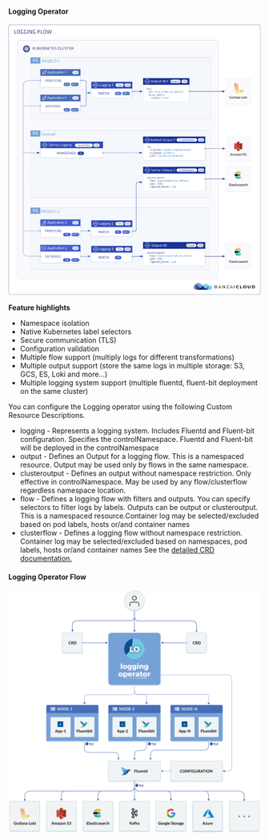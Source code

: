 #### Logging Operator 
![Logging Operator Architecture](./logging-operator-v2-architecture.png)

****Feature highlights****
-    Namespace isolation
-   Native Kubernetes label selectors
-    Secure communication (TLS)
-    Configuration validation
-    Multiple flow support (multiply logs for different transformations)
-    Multiple output support (store the same logs in multiple storage: S3, GCS, ES, Loki and more...)
-    Multiple logging system support (multiple fluentd, fluent-bit deployment on the same cluster)

You can configure the Logging operator using the following Custom Resource Descriptions.
-    logging - Represents a logging system. Includes Fluentd and Fluent-bit configuration. Specifies the controlNamespace. Fluentd and Fluent-bit will be deployed in the controlNamespace
-    output - Defines an Output for a logging flow. This is a namespaced resource. Output may be used only by flows in the same namespace.
-    clusteroutput - Defines an output without namespace restriction. Only effective in controlNamespace. May be used by any flow/clusterflow regardless namespace location.
-    flow - Defines a logging flow with filters and outputs. You can specify selectors to filter logs by labels. Outputs can be output or clusteroutput. This is a namespaced resource.Container log may be selected/excluded based on pod labels, hosts or/and container names
-    clusterflow - Defines a logging flow without namespace restriction. Container log may be selected/excluded based on namespaces, pod labels, hosts or/and container names
See the [detailed CRD documentation.](https://banzaicloud.com/docs/one-eye/logging-operator/crds/)

#### Logging Operator Flow
![Logging operator flow](./logging_operator_flow.png)
